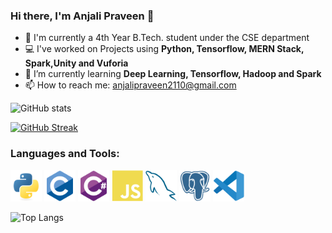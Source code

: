 ### Hi there, I'm Anjali Praveen 👋

<!--
**alinaj2110/alinaj2110** is a ✨ _special_ ✨ repository because its `README.md` (this file) appears on your GitHub profile.

Here are some ideas to get you started:

- 🔭 I’m currently working on ...
- 🌱 I’m currently learning ...
- 👯 I’m looking to collaborate on ...
- 🤔 I’m looking for help with ...
- 💬 Ask me about ...
- 📫 How to reach me: ...
- 😄 Pronouns: ...
- ⚡ Fun fact: ...
-->


- 🏢 I'm currently a 4th Year B.Tech. student under the CSE department
- 💻 I've worked on Projects using **Python, Tensorflow, MERN Stack, Spark,Unity and Vuforia**
- 🌱 I’m currently learning **Deep Learning, Tensorflow, Hadoop and Spark**
- 📫 How to reach me: anjalipraveen2110@gmail.com


![GitHub stats](https://github-readme-stats.vercel.app/api?username=alinaj2110&show_icons=true&count_private=true&theme=dark&hide=stars,issues)

[![GitHub Streak](http://github-readme-streak-stats.herokuapp.com?user=alinaj2110&theme=dark&date_format=M%20j%5B%2C%20Y%5D)](https://git.io/streak-stats)

### Languages and Tools:
<p> 
<img src="https://github.com/devicons/devicon/raw/master/icons/python/python-original.svg" alt="drawing" width="50"/>
<img src="https://github.com/devicons/devicon/raw/master/icons/c/c-original.svg" alt="drawing" width="50"/>
<img src="https://github.com/devicons/devicon/raw/master/icons/csharp/csharp-original.svg" alt="drawing" width="50"/>
<img src="https://raw.githubusercontent.com/devicons/devicon/master/icons/javascript/javascript-plain.svg" alt="drawing" width="50"/>
<img src="https://github.com/devicons/devicon/raw/master/icons/mysql/mysql-plain.svg" alt="drawing" width="50"/>
<img src="https://github.com/devicons/devicon/raw/master/icons/postgresql/postgresql-plain.svg" alt="drawing" width="50"/>
<img src="https://github.com/devicons/devicon/raw/master/icons/vscode/vscode-original.svg" alt="drawing" width="50"/>
 </p>

![Top Langs](https://github-readme-stats.vercel.app/api/top-langs/?username=alinaj2110&count_private=true&theme=dark&layout=compact)
